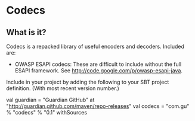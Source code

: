 Codecs
======

What is it?
-----------

Codecs is a repacked library of useful encoders and decoders. Included are:

 * OWASP ESAPI codecs: These are difficult to include without the full ESAPI framework. See http://code.google.com/p/owasp-esapi-java.


Include in your project by adding the following to your SBT project definition. (With most recent version number.)

   val guardian = "Guardian GitHub" at "http://guardian.github.com/maven/repo-releases"
   val codecs = "com.gu" % "codecs" % "0.1" withSources
